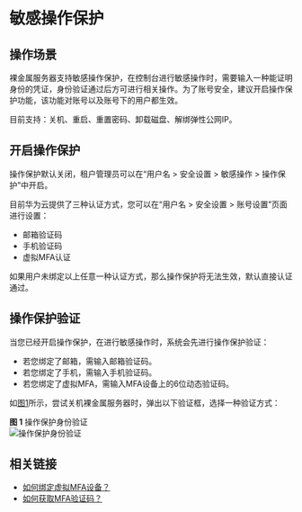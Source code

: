 # 敏感操作保护<a name="bms_umn_0054"></a>

## 操作场景<a name="section10488138195818"></a>

裸金属服务器支持敏感操作保护，在控制台进行敏感操作时，需要输入一种能证明身份的凭证，身份验证通过后方可进行相关操作。为了账号安全，建议开启操作保护功能，该功能对账号以及账号下的用户都生效。

目前支持：关机、重启、重置密码、卸载磁盘、解绑弹性公网IP。

## 开启操作保护<a name="section457191301612"></a>

操作保护默认关闭，租户管理员可以在“用户名 \> 安全设置 \> 敏感操作 \> 操作保护”中开启。

目前华为云提供了三种认证方式，您可以在“用户名 \> 安全设置 \> 账号设置”页面进行设置：

-   邮箱验证码
-   手机验证码
-   虚拟MFA认证

如果用户未绑定以上任意一种认证方式，那么操作保护将无法生效，默认直接认证通过。

## 操作保护验证<a name="section11786490428"></a>

当您已经开启操作保护，在进行敏感操作时，系统会先进行操作保护验证：

-   若您绑定了邮箱，需输入邮箱验证码。
-   若您绑定了手机，需输入手机验证码。
-   若您绑定了虚拟MFA，需输入MFA设备上的6位动态验证码。

如[图1](#fig10571518135913)所示，尝试关机裸金属服务器时，弹出以下验证框，选择一种验证方式：

**图 1**  操作保护身份验证<a name="fig10571518135913"></a>  
![](figures/操作保护身份验证.png "操作保护身份验证")

## 相关链接<a name="section12931031317"></a>

-   [如何绑定虚拟MFA设备？](https://support.huaweicloud.com/iam_faq/iam_01_0003.html)
-   [如何获取MFA验证码？](https://support.huaweicloud.com/iam_faq/iam_01_0001.html)

